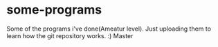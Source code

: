 # some-programs
Some of the programs i've done(Ameatur level). Just uploading them to learn how the  git repository works. :)
Master
